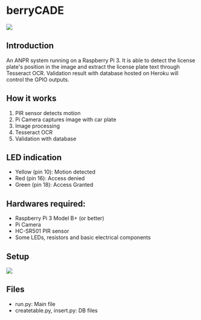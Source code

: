 # berryCADE
![](images/logo.jpg?raw=true)

## Introduction
An ANPR system running on a Raspberry Pi 3. It is able to detect the license plate's position in the image and extract the license plate text through Tesseract OCR. Validation result with database hosted on Heroku will control the GPIO outputs.

## How it works
1) PIR sensor detects motion
2) Pi Camera captures image with car plate
3) Image processing
4) Tesseract OCR
5) Validation with database

## LED indication
- Yellow (pin 10): Motion detected
- Red (pin 16): Access denied
- Green (pin 18): Access Granted

## Hardwares required:
- Raspberry Pi 3 Model B+ (or better)
- Pi Camera
- HC-SR501 PIR sensor
- Some LEDs, resistors and basic electrical components

## Setup
![](images/setup.jpg?raw=true)

## Files
- run.py: Main file
- createtable.py, insert.py: DB files
